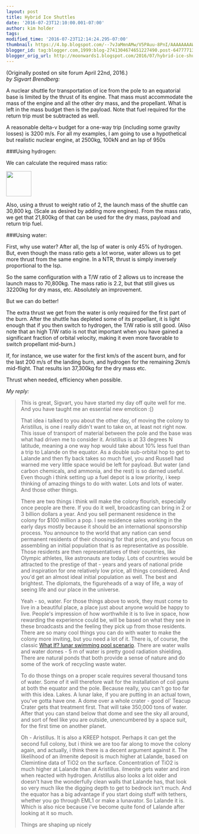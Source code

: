 ```yaml
---
layout: post
title: Hybrid Ice Shuttles
date: '2016-07-23T12:10:00.001-07:00'
author: kim holder
tags:
modified_time: '2016-07-23T12:14:24.295-07:00'
thumbnail: https://4.bp.blogspot.com/--7vJaMmnAMw/V5PAuu-8PnI/AAAAAAAAWNY/bRabcxN81dU7bNXYoAuL1qiol50OQbcbgCK4B/s72-c/201604220847455719e531aef31.png
blogger_id: tag:blogger.com,1999:blog-2741304674651227490.post-6477771346237081816
blogger_orig_url: http://moonwards1.blogspot.com/2016/07/hybrid-ice-shuttles.html
---
```


(Originally posted on site forum April 22nd, 2016.)  
*by Sigvart Brendberg:*

A nuclear shuttle for transportation of ice from the pole to an equatorial base is limited by the thrust of its engine. That mass must accommodate the mass of the engine and all the other dry mass, and the propellant. What is left in the mass budget then is the payload. Note that fuel required for the return trip must be subtracted as well.

A reasonable delta-v budget for a one-way trip (including some gravity losses) is 3200 m/s.
For all my examples, I am going to use a hypothetical but realistic nuclear engine, at 2500kg, 100kN and an Isp of 950s

###Using hydrogen:

We can calculate the required mass ratio:

<img border="0" height="68" src="https://www.moonwards.com/img/mass-ratio.png" />

Also, using a thrust to weight ratio of 2, the launch mass of the shuttle can 30,800 kg. (Scale as desired by adding more engines).
From the mass ratio, we get that 21,800kg of that can be used for the dry mass, payload and return trip fuel.

###Using water:

First, why use water? After all, the Isp of water is only 45% of hydrogen. But, even though the mass ratio gets a lot worse, water allows us to get more thrust from the same engine. In a NTR, thrust is simply inversely proportional to the Isp.

So the same configuration with a T/W ratio of 2 allows us to increase the launch mass to 70,800kg. The mass ratio is 2.2, but that still gives us 32200kg for dry mass, etc. Absolutely an improvement.

But we can do better!

The extra thrust we get from the water is only required for the first part of the burn. After the shuttle has depleted some of its propellant, it is light enough that if you then switch to hydrogen, the T/W ratio is still good. (Also note that an high T/W ratio is not that important when you have gained a significant fraction of orbital velocity, making it even more favorable to switch propellant mid-burn.)

If, for instance, we use water for the first km/s of the ascent burn, and for the last 200 m/s of the landing burn, and hydrogen for the remaining 2km/s mid-flight. That results isn 37,300kg for the dry mass etc.

Thrust when needed, efficiency when possible.

*My reply:*

> This is great, Sigvart, you have started my day off quite well for me. And you have taught me an essential new emoticon :[)
>
> That idea i talked to you about the other day, of moving the colony to Aristillus, is one i really didn't want to take on, at least not right now. This issue of transport of material between the pole and the base was what had driven me to consider it. Aristillus is at 33 degrees N latitude, meaning a one way hop would take about 10% less fuel than a trip to Lalande on the equator. As a double sub-orbital hop to get to Lalande and then fly back takes so much fuel, you and Russell had warned me very little space would be left for payload. But water (and carbon chemicals, and ammonia, and the rest) is so darned useful. Even though i think setting up a fuel depot is a low priority, i keep thinking of amazing things to do with water. Lots and lots of water. And those other things.
>
> There are two things i think will make the colony flourish, especially once people are there. If you do it well, broadcasting can bring in 2 or 3 billion dollars a year. And you sell permanent residence in the colony for $100 million a pop. I see residence sales working in the early days mostly because it should be an international sponsorship process. You announce to the world that any nation can send permanent residents of their choosing for that price, and you focus on assembling an initial population that is as representative as possible. Those residents are then representatives of their countries, like Olympic athletes, like astronauts are today. Lots of countries would be attracted to the prestige of that - years and years of national pride and inspiration for one relatively low price, all things considered. And you'd get an almost ideal initial population as well. The best and brightest. The diplomats, the figureheads of a way of life, a way of seeing life and our place in the universe.
>
> Yeah - so, water. For those things above to work, they must come to live in a beautiful place, a place just about anyone would be happy to live. People's impression of how worthwhile it is to live in space, how rewarding the experience could be, will be based on what they see in these broadcasts and the feeling they pick up from those residents. There are so many cool things you can do with water to make the colony more inviting, but you need a lot of it. There is, of course, the classic <a href="https://what-if.xkcd.com/124/">What If? lunar swimming pool scenario</a>. There are water walls and water domes - 5 m of water is pretty good radiation shielding. There are natural ponds that both provide a sense of nature and do some of the work of recycling waste water.
>
> To do those things on a proper scale requires several thousand tons of water. Some of it will therefore wait for the installation of coil guns at both the equator and the pole. Because really, you can't go too far with this idea. Lakes. A lunar lake, if you are putting in an actual town, you've gotta have one. A dome over a whole crater - good ol' Teacup Crater gets that treatment first. That will take 350,000 tons of water. After that you can stand below that dome and see the sky all around, and sort of feel like you are outside, unencumbered by a space suit, for the first time on another planet.
>
> Oh - Aristillus. It is also a KREEP hotspot. Perhaps it can get the second full colony, but i think we are too far along to move the colony again, and actually, i think there is a decent argument against it. The likelihood of an ilmenite deposit is much higher at Lalande, based on Clemintine data of TiO2 on the surface. Concentration of TiO2 is much higher at Lalande than at Aristillus. ilmenite gets water and iron when reacted with hydrogen. Aristillus also looks a lot older and doesn't have the wonderfully clean walls that Lalande has, that look so very much like the digging depth to get to bedrock isn't much. And the equator has a big advantage if you start doing stuff with tethers, whether you go through EML1 or make a lunavator. So Lalande it is. Which is also nice because i've become quite fond of Lalande after looking at it so much.
>
> Things are shaping up nicely 
